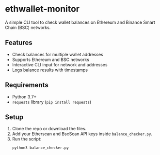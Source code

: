 # ethwallet-monitor

A simple CLI tool to check wallet balances on Ethereum and Binance Smart Chain (BSC) networks.

## Features

- Check balances for multiple wallet addresses
- Supports Ethereum and BSC networks
- Interactive CLI input for network and addresses
- Logs balance results with timestamps

## Requirements

- Python 3.7+
- `requests` library (`pip install requests`)

## Setup

1. Clone the repo or download the files.
2. Add your Etherscan and BscScan API keys inside `balance_checker.py`.
3. Run the script:
   ```bash
   python3 balance_checker.py

